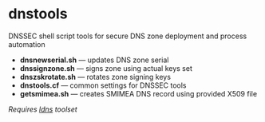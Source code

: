 # dnstools
DNSSEC shell script tools for secure DNS zone deployment and process automation


 - **dnsnewserial.sh** — updates DNS zone serial
 - **dnssignzone.sh** — signs zone using actual keys set
 - **dnszskrotate.sh** — rotates zone signing keys
 - **dnstools.cf** — common settings for DNSSEC tools
 - **getsmimea.sh** — creates SMIMEA DNS record using provided X509 file

 *Requires [ldns](https://www.nlnetlabs.nl/projects/ldns/) toolset*
